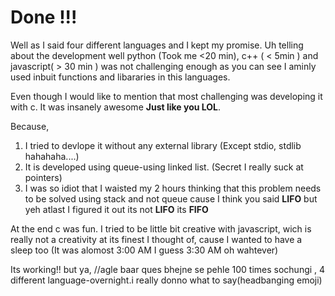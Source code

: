 # Done !!!

Well as I said four different languages and I kept my promise. Uh telling about the development well python (Took me <20 min), c++ ( < 5min ) and javascript( > 30 min ) was not challenging enough as you can see I aminly used 
inbuit functions and libararies in this languages. 

Even though I would like to mention that most challenging was developing it with c. It was insanely awesome **Just like you LOL**.

Because, 

1. I tried to devlope it without any external library (Except stdio, stdlib hahahaha....)
2. It is developed using queue-using linked list. (Secret I really suck at pointers)
3. I was so idiot that I waisted my 2 hours thinking that this problem needs to be solved using stack and not queue cause I think you said **LIFO** but yeh atlast I figured it out
   its not **LIFO** its **FIFO**

At the end c was fun. I tried to be little bit creative with javascript, wich is really not a creativity at its finest I thought of, cause I wanted to have a sleep too (It was alomost 3:00 AM I guess 3:30 AM oh wahtever)

Its working!!
but ya,
//agle baar ques bhejne se pehle 100 times sochungi , 4 different language-overnight.i really donno what to say(headbanging emoji)
